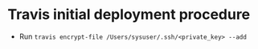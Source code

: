 # Travis initial deployment procedure
- Run `travis encrypt-file /Users/sysuser/.ssh/<private_key> --add`